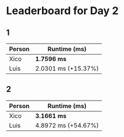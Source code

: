 # Leaderboard for Day 2

## 1

| Person | Runtime (ms) |
|--------|--------------|
| Xico | **1.7596 ms** |
| Luis | 2.0301 ms (+15.37%) |

## 2

| Person | Runtime (ms) |
|--------|--------------|
| Xico | **3.1661 ms** |
| Luis | 4.8972 ms (+54.67%) |

